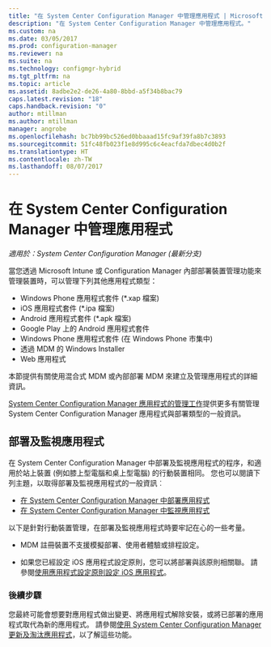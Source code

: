 ```yaml
---
title: "在 System Center Configuration Manager 中管理應用程式 | Microsoft Docs"
description: "在 System Center Configuration Manager 中管理應用程式。"
ms.custom: na
ms.date: 03/05/2017
ms.prod: configuration-manager
ms.reviewer: na
ms.suite: na
ms.technology: configmgr-hybrid
ms.tgt_pltfrm: na
ms.topic: article
ms.assetid: 8adbe2e2-de26-4a80-8bbd-a5f34b8bac79
caps.latest.revision: "18"
caps.handback.revision: "0"
author: mtillman
ms.author: mtillman
manager: angrobe
ms.openlocfilehash: bc7bb99bc526ed0bbaaad15fc9af39fa8b7c3893
ms.sourcegitcommit: 51fc48fb023f1e8d995c6c4eacfda7dbec4d0b2f
ms.translationtype: HT
ms.contentlocale: zh-TW
ms.lasthandoff: 08/07/2017
---
```

# <a name="manage-applications-in-system-center-configuration-manager"></a>在 System Center Configuration Manager 中管理應用程式

*適用於：System Center Configuration Manager (最新分支)*

當您透過 Microsoft Intune 或 Configuration Manager 內部部署裝置管理功能來管理裝置時，可以管理下列其他應用程式類型：
- Windows Phone 應用程式套件 (*.xap 檔案)
- iOS 應用程式套件 (*.ipa 檔案)
- Android 應用程式套件 (*.apk 檔案)
- Google Play 上的 Android 應用程式套件
- Windows Phone 應用程式套件 (在 Windows Phone 市集中)
- 透過 MDM 的 Windows Installer
- Web 應用程式

本節提供有關使用混合式 MDM 或內部部署 MDM 來建立及管理應用程式的詳細資訊。

[System Center Configuration Manager 應用程式的管理工作](../../apps/deploy-use/management-tasks-applications.md)提供更多有關管理 System Center Configuration Manager 應用程式與部署類型的一般資訊。

## <a name="deploying-and-monitoring-apps"></a>部署及監視應用程式

在 System Center Configuration Manager 中部署及監視應用程式的程序，和適用於站上裝置 (例如膝上型電腦和桌上型電腦) 的行動裝置相同。 您也可以閱讀下列主題，以取得部署及監視應用程式的一般資訊︰

- [在 System Center Configuration Manager 中部署應用程式](../../apps/deploy-use/deploy-applications.md)
- [在 System Center Configuration Manager 中監視應用程式](../../apps/deploy-use/monitor-applications-from-the-console.md)

以下是針對行動裝置管理，在部署及監視應用程式時要牢記在心的一些考量。

- MDM 註冊裝置不支援模擬部署、使用者體驗或排程設定。

- 如果您已經設定 iOS 應用程式設定原則，您可以將部署與該原則相關聯。 請參閱[使用應用程式設定原則設定 iOS 應用程式](configure-ios-apps-with-app-configuration-policies.md)。

### <a name="next-steps"></a>後續步驟

您最終可能會想要對應用程式做出變更、將應用程式解除安裝，或將已部署的應用程式取代為新的應用程式。 請參閱[使用 System Center Configuration Manager 更新及淘汰應用程式](../../apps/deploy-use/update-and-retire-applications.md)，以了解這些功能。
